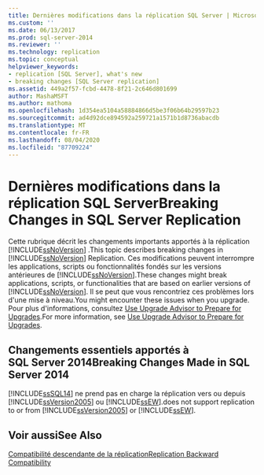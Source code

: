 ```yaml
---
title: Dernières modifications dans la réplication SQL Server | Microsoft Docs
ms.custom: ''
ms.date: 06/13/2017
ms.prod: sql-server-2014
ms.reviewer: ''
ms.technology: replication
ms.topic: conceptual
helpviewer_keywords:
- replication [SQL Server], what's new
- breaking changes [SQL Server replication]
ms.assetid: 449a2f57-fcbd-4478-8f21-2c646d801699
author: MashaMSFT
ms.author: mathoma
ms.openlocfilehash: 1d354ea5104a58884866d5be3f06b64b29597b23
ms.sourcegitcommit: ad4d92dce894592a259721a1571b1d8736abacdb
ms.translationtype: MT
ms.contentlocale: fr-FR
ms.lasthandoff: 08/04/2020
ms.locfileid: "87709224"
---
```

# <a name="breaking-changes-in-sql-server-replication"></a><span data-ttu-id="7618d-102">Dernières modifications dans la réplication SQL Server</span><span class="sxs-lookup"><span data-stu-id="7618d-102">Breaking Changes in SQL Server Replication</span></span>
  <span data-ttu-id="7618d-103">Cette rubrique décrit les changements importants apportés à la réplication [!INCLUDE[ssNoVersion](../../includes/ssnoversion-md.md)] .</span><span class="sxs-lookup"><span data-stu-id="7618d-103">This topic describes breaking changes in [!INCLUDE[ssNoVersion](../../includes/ssnoversion-md.md)] Replication.</span></span> <span data-ttu-id="7618d-104">Ces modifications peuvent interrompre les applications, scripts ou fonctionnalités fondés sur les versions antérieures de [!INCLUDE[ssNoVersion](../../includes/ssnoversion-md.md)].</span><span class="sxs-lookup"><span data-stu-id="7618d-104">These changes might break applications, scripts, or functionalities that are based on earlier versions of [!INCLUDE[ssNoVersion](../../includes/ssnoversion-md.md)].</span></span> <span data-ttu-id="7618d-105">Il se peut que vous rencontriez ces problèmes lors d'une mise à niveau.</span><span class="sxs-lookup"><span data-stu-id="7618d-105">You might encounter these issues when you upgrade.</span></span> <span data-ttu-id="7618d-106">Pour plus d'informations, consultez [Use Upgrade Advisor to Prepare for Upgrades](../../sql-server/install/use-upgrade-advisor-to-prepare-for-upgrades.md).</span><span class="sxs-lookup"><span data-stu-id="7618d-106">For more information, see [Use Upgrade Advisor to Prepare for Upgrades](../../sql-server/install/use-upgrade-advisor-to-prepare-for-upgrades.md).</span></span>  
  
## <a name="breaking-changes-made-in-sql-server-2014"></a><span data-ttu-id="7618d-107">Changements essentiels apportés à SQL Server 2014</span><span class="sxs-lookup"><span data-stu-id="7618d-107">Breaking Changes Made in SQL Server 2014</span></span>  
 [!INCLUDE[ssSQL14](../../includes/sssql14-md.md)] <span data-ttu-id="7618d-108">ne prend pas en charge la réplication vers ou depuis [!INCLUDE[ssVersion2005](../../includes/ssversion2005-md.md)] ou [!INCLUDE[ssEW](../../includes/ssew-md.md)].</span><span class="sxs-lookup"><span data-stu-id="7618d-108">does not support replication to or from [!INCLUDE[ssVersion2005](../../includes/ssversion2005-md.md)] or [!INCLUDE[ssEW](../../includes/ssew-md.md)].</span></span>  
  
## <a name="see-also"></a><span data-ttu-id="7618d-109">Voir aussi</span><span class="sxs-lookup"><span data-stu-id="7618d-109">See Also</span></span>  
 [<span data-ttu-id="7618d-110">Compatibilité descendante de la réplication</span><span class="sxs-lookup"><span data-stu-id="7618d-110">Replication Backward Compatibility</span></span>](replication-backward-compatibility.md)  
  
  

